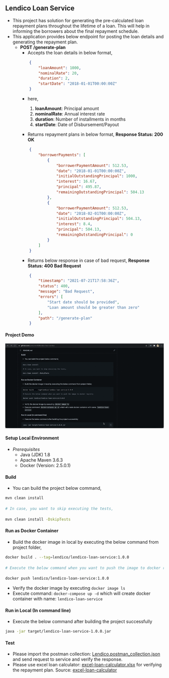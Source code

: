 ## Lendico Loan Service

 - This project has solution for generating the pre-calculated loan repayment plans throughout the lifetime of a loan. This will help in informing the borrowers about the final repayment schedule.
 - This application provides below endpoint for posting the loan details and generating the repayment plan.
    - <b>POST /generate-plan</b>
        - Accepts the loan details in below format,
        ```json
            {
                "loanAmount": 1000,
                "nominalRate": 20,
                "duration": 2,
                "startDate": "2018-01-01T00:00:00Z"
            }
         ```
        - here,
            1. <b>loanAmount</b>: Principal amount
            2. <b>nominalRate</b>: Annual interest rate
            3. <b>duration</b>: Number of installments in months
            4. <b>startDate</b>: Date of Disbursement/Payout

        - Returns repayment plans in below format, <b>Response Status: 200 OK</b>
        ```json
            {
                "borrowerPayments": [
                    {
                        "borrowerPaymentAmount": 512.53,
                        "date": "2018-01-01T00:00:00Z",
                        "initialOutstandingPrincipal": 1000,
                        "interest": 16.67,
                        "principal": 495.87,
                        "remainingOutstandingPrincipal": 504.13
                    },
                    {
                        "borrowerPaymentAmount": 512.53,
                        "date": "2018-02-01T00:00:00Z",
                        "initialOutstandingPrincipal": 504.13,
                        "interest": 8.4,
                        "principal": 504.13,
                        "remainingOutstandingPrincipal": 0
                    }
                ]
            }
        ```     
        - Returns below response in case of bad request, <b>Response Status: 400 Bad Request</b> 
        ```json
            {
                "timestamp": "2021-07-21T17:58:36Z",
                "status": 400,
                "message": "Bad Request",
                "errors": [
                    "Start date should be provided",
                    "Loan amount should be greater than zero"
                ],
                "path": "/generate-plan"
            }
        ```        
#### Project Demo

![](doc/LendicoLoanServiceDemo.gif)

#### Setup Local Environment

- *Prerequisites*
    - Java (JDK) 1.8
    - Apache Maven 3.6.3
    - Docker (Version: 2.5.0.1)
    
#### Build

- You can build the project below command,

```bash
mvn clean install

# In case, you want to skip executing the tests,

mvn clean install -DskipTests
```

#### Run as Docker Container

- Build the docker image in local by executing the below command from project folder,

```bash
docker build . --tag=lendico/lendico-loan-service:1.0.0

# Execute the below command when you want to push the image to docker registry

docker push lendico/lendico-loan-service:1.0.0
```

- Verify the docker image by executing `docker image ls`
- Execute command: `docker-compose up -d` which will create docker container with name: `lendico-loan-service`

#### Run in Local (In command line)

- Execute the below command after building the project successfully

```bash
java -jar target/lendico-loan-service-1.0.0.jar
```

#### Test

- Please import the postman collection: [Lendico.postman_collection.json](doc/Lendico.postman_collection.json) and send request to service and verify the response.
- Please use excel loan calculator: [excel-loan-calculator.xlsx](doc/excel-loan-calculator.xlsx) for verifying the repayment plan. Source: [excel-loan-calculator](https://www.mortgagecalculator.org/download/excel-loan.php)